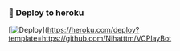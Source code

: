 ### 🚀 Deploy to heroku
[![Deploy](https://www.herokucdn.com/deploy/button.svg)](https://heroku.com/deploy?template=https://github.com/Nihatttm/VCPlayBot
